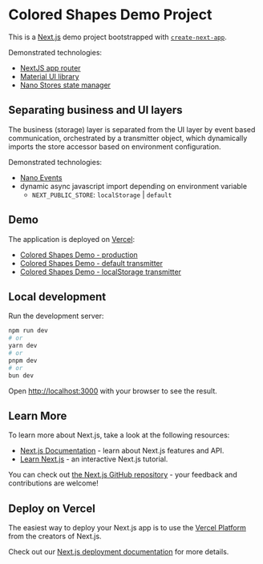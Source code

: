 # Colored Shapes Demo Project

This is a [Next.js](https://nextjs.org/) demo project bootstrapped with [`create-next-app`](https://github.com/vercel/next.js/tree/canary/packages/create-next-app).

Demonstrated technologies:

- [NextJS app router](https://nextjs.org/docs/app/building-your-application/routing#the-app-router)
- [Material UI library](https://mui.com/material-ui/)
- [Nano Stores state manager](https://github.com/nanostores/nanostores)

## Separating business and UI layers

The business (storage) layer is separated from the UI layer by event based communication,
orchestrated by a transmitter object, which dynamically imports the store accessor based
on environment configuration.

Demonstrated technologies:

- [Nano Events](https://github.com/ai/nanoevents)
- dynamic async javascript import depending on environment variable
  - `NEXT_PUBLIC_STORE`: `localStorage` | `default`

## Demo

The application is deployed on [Vercel](https://vercel.com/):

- [Colored Shapes Demo - production](https://colored-shapes.vercel.app/)
- [Colored Shapes Demo - default transmitter](https://colored-shapes-hxvpqkyix-noramamatema.vercel.app/)
- [Colored Shapes Demo - localStorage transmitter](https://colored-shapes-git-events-noramamatema.vercel.app/)

## Local development

Run the development server:

```bash
npm run dev
# or
yarn dev
# or
pnpm dev
# or
bun dev
```

Open [http://localhost:3000](http://localhost:3000) with your browser to see the result.

## Learn More

To learn more about Next.js, take a look at the following resources:

- [Next.js Documentation](https://nextjs.org/docs) - learn about Next.js features and API.
- [Learn Next.js](https://nextjs.org/learn) - an interactive Next.js tutorial.

You can check out [the Next.js GitHub repository](https://github.com/vercel/next.js/) - your feedback and contributions are welcome!

## Deploy on Vercel

The easiest way to deploy your Next.js app is to use the [Vercel Platform](https://vercel.com/new?utm_medium=default-template&filter=next.js&utm_source=create-next-app&utm_campaign=create-next-app-readme) from the creators of Next.js.

Check out our [Next.js deployment documentation](https://nextjs.org/docs/deployment) for more details.
